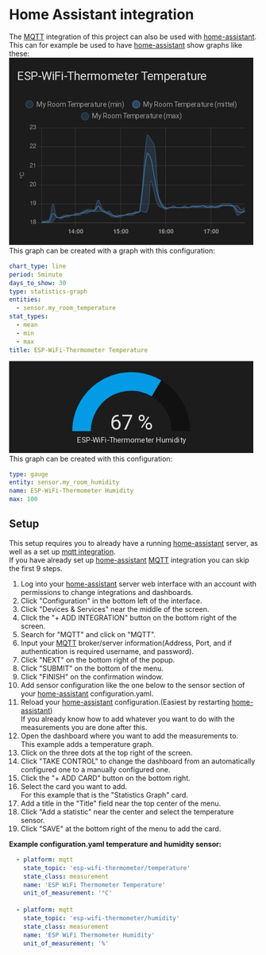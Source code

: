 # Home Assistant integration
The [MQTT](https://mqtt.org/) integration of this project can also be used with [home-assistant](https://www.home-assistant.io/).
This can for example be used to have [home-assistant](https://www.home-assistant.io/) show graphs like these:  
![Home Assistant Temperature Graph](../images/home_assistant_temperature_graph.png)  
This graph can be created with a graph with this configuration:

```yml
chart_type: line
period: 5minute
days_to_show: 30
type: statistics-graph
entities:
  - sensor.my_room_temperature
stat_types:
  - mean
  - min
  - max
title: ESP-WiFi-Thermometer Temperature
```

![Home Assistant Humidity Gauge](../images/home_assistant_humidity_gauge.png)  
This graph can be created with this configuration:

```yml
type: gauge
entity: sensor.my_room_humidity
name: ESP-WiFi-Thermometer Humidity
max: 100
```

## Setup
This setup requires you to already have a running [home-assistant](https://www.home-assistant.io/) server, as well as a set up [mqtt integration](./mqtt.md).  
If you have already set up [home-assistant](https://www.home-assistant.io/) [MQTT](https://mqtt.org/) integration you can skip the first 9 steps.
 1. Log into your [home-assistant](https://www.home-assistant.io/) server web interface with an account with permissions to change integrations and dashboards.
 2. Click "Configuration" in the bottom left of the interface.
 3. Click "Devices & Services" near the middle of the screen.
 4. Click the "+ ADD INTEGRATION" button on the bottom right of the screen.
 5. Search for "MQTT" and click on "MQTT".
 6. Input your [MQTT](https://mqtt.org/) broker/server information(Address, Port, and if authentication is required username, and password).
 7. Click "NEXT" on the bottom right of the popup.
 8. Click "SUBMIT" on the bottom of the menu.
 9. Click "FINISH" on the confirmation window.
 10. Add sensor configuration like the one below to the sensor section of your [home-assistant](https://www.home-assistant.io/) configuration.yaml.
 11. Reload your [home-assistant](https://www.home-assistant.io/) configuration.(Easiest by restarting [home-assistant](https://www.home-assistant.io/))  
     If you already know how to add whatever you want to do with the measurements you are done after this.
 12. Open the dashboard where you want to add the measurements to.  
     This example adds a temperature graph.
 13. Click on the three dots at the top right of the screen.
 14. Click "TAKE CONTROL" to change the dashboard from an automatically configured one to a manually configured one.
 15. Click the "+ ADD CARD" button on the bottom right.
 16. Select the card you want to add.  
     For this example that is the "Statistics Graph" card.
 17. Add a title in the "Title" field near the top center of the menu.
 18. Click "Add a statistic" near the center and select the temperature sensor.
 19. Click "SAVE" at the bottom right of the menu to add the card.

**Example configuration.yaml temperature and humidity sensor:**

```yml
  - platform: mqtt
    state_topic: 'esp-wifi-thermometer/temperature'
    state_class: measurement
    name: 'ESP WiFi Thermometer Temperature'
    unit_of_measurement: '°C'

  - platform: mqtt
    state_topic: 'esp-wifi-thermometer/humidity'
    state_class: measurement
    name: 'ESP WiFi Thermometer Humidity'
    unit_of_measurement: '%'
```

